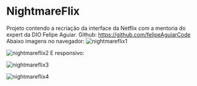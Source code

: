 # NightmareFlix
Projeto contendo a recriação da interface da Netflix com a mentoria do expert da DIO Felipe Aguiar. Github: https://github.com/felipeAguiarCode
Abaixo imagens no navegador:
![nightmareflix1](https://user-images.githubusercontent.com/87021275/154692228-78b8b40b-e375-4d1d-bd40-82026cbb226d.JPG)

![nightmareflix2](https://user-images.githubusercontent.com/87021275/154692248-6eed6990-0977-4ffc-ac81-a107b9cdfdf7.JPG)
E responsivo:

![nightmareflix3](https://user-images.githubusercontent.com/87021275/154692254-8b462433-6739-43f1-9d85-ee701d912d42.JPG)

![nightmareflix4](https://user-images.githubusercontent.com/87021275/154692259-e22411d5-c999-4f3c-8de9-9847de8c6493.JPG)
